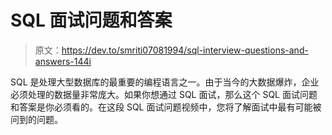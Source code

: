 # SQL 面试问题和答案

> 原文：<https://dev.to/smriti07081994/sql-interview-questions-and-answers-144i>

SQL 是处理大型数据库的最重要的编程语言之一。由于当今的大数据爆炸，企业必须处理的数据量非常庞大。如果你想通过 SQL 面试，那么这个 SQL 面试问题和答案是你必须看的。在这段 SQL 面试问题视频中，您将了解面试中最有可能被问到的问题。